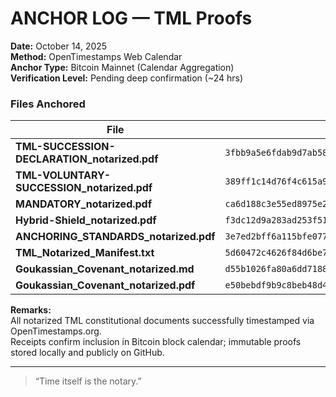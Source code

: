 # ANCHOR LOG — TML Proofs  
**Date:** October 14, 2025  
**Method:** OpenTimestamps Web Calendar  
**Anchor Type:** Bitcoin Mainnet (Calendar Aggregation)  
**Verification Level:** Pending deep confirmation (~24 hrs)  

### Files Anchored
| File                                         | SHA-256 Hash                                                       | Proof                                                 |
| -------------------------------------------- | ------------------------------------------------------------------ | ----------------------------------------------------- |
| **TML-SUCCESSION-DECLARATION_notarized.pdf** | `3fbb9a5e6fdab9d7ab584a79fc0b32b8398a6d53b79ddf83280b76ab5a5e3386` | [Proof](TML-SUCCESSION-DECLARATION_notarized.pdf.ots) |
| **TML-VOLUNTARY-SUCCESSION_notarized.pdf**   | `389ff1c14d76f4c615a9e9bb12a25ae2db7e3a8f8badca9efae98a45ee1e1a44` | [Proof](TML-VOLUNTARY-SUCCESSION_notarized.pdf.ots)   |
| **MANDATORY_notarized.pdf**                  | `ca6d188c3e55ed8975e2cccde4124db20a35945b000e93ef2432aaedcb353011` | [Proof](MANDATORY_notarized.pdf.ots)                  |
| **Hybrid-Shield_notarized.pdf**              | `f3dc12d9a283ad253f5145ea68bafb465249ff3d24d7237b00ef55b24be7ffcb` | [Proof](Hybrid-Shield_notarized.pdf.ots)              |
| **ANCHORING_STANDARDS_notarized.pdf**        | `3e7ed2bff6a115bfe077219a50257b9835eaf04936b8a778376cfeeef91afe55` | [Proof](ANCHORING_STANDARDS_notarized.pdf.ots)        |
| **TML_Notarized_Manifest.txt**               | `5d60472c4626f84d6be701e9d3c9550118949b3f92a1758e1fde60af5807736a` | [Proof](TML_Notarized_Manifest.txt.ots)               |
| **Goukassian_Covenant_notarized.md**         | `d55b1026fa80a6dd7188a84dd0501d1779b9b47a0f391afe4b953ba3b3bc1d8f` | [Proof](Goukassian_Covenant_notarized.md.ots)         |
| **Goukassian_Covenant_notarized.pdf**        | `e50bebdf9b9c8beb48d41a5b031ad93efcc8c0e8a9724cd72416a6c96125f2bc` | [Proof](Goukassian_Covenant_notarized.md.ots)         |


**Remarks:**  
All notarized TML constitutional documents successfully timestamped via OpenTimestamps.org.  
Receipts confirm inclusion in Bitcoin block calendar; immutable proofs stored locally and publicly on GitHub.

---

> “Time itself is the notary.”  
